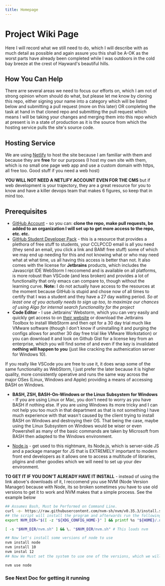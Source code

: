 ```yaml
---
title: Homepage
---
```

# Project Wiki Page 


Here I will record what we still need to do, which I will describe with as  much detail as possible and again assure you this shall be A-OK as the worst parts have already been completed while I was outdoors in the cold bay breeze at the crest of Hayward's beautiful hills.

## How You Can Help

There arre several areas we need to focus our efforts on, which I am not of strong opinion whom should do what, but please let me know by cloning this repo, either signing your name into a category which will be listed below and submitting a pull request (more on this later) OR completing the task at hand in that cloned repo and submitting the pull request which means I will be taking your changes and merging them into this repo which at present is in a state of production as it is the source from which the hosting service pulls the site's source code. 

## Hosting Service 

We are using [Netlify](https://netlify.com) to host the site because I am familiar with them and because they are **free** for our purposes (I host my own site with them, which is no small one page web app and use a custom domain with https, all free too. Good stuff if you need a web host) 

**YOU WILL NOT NEED A NETLIFY ACCOUNT EVEN FOR THE CMS** but if web development is your trajectory, they are a great resource for you to know and have a killer devops team that makes 6 figures, so keep that in mind too. 

## Prerequisites 

- [GitHub Account](https://github.com) - so you can: **clone the repo, make pull requests, be added to an organization I will set up to get more access to the repo, etc. etc.**
- [GitHub Student Developer Pack](http://education.github.com/pack) - this is a resource that provides a plethora of free stuff to students, your CCLPCCD email is all you need (they send an email, you click a link and BAM! free stuff) some of which we may end up needing for this and not knowing what or who may need what at what time, us all having this access is better than not. It also comes with the license for **Jetbrains** products, which includes the Javascript IDE WebStorm I reccomend and is available on all platforms, is more robust than VSCode (and less broken) and provides a lot of functionality that only emacs can compare to, though without the learning curve. 
    **Note:** I do not actually have access to the resources at the moment because GitHub is stupid and chose now of all times to certify that I was a student and they have a 27 day waiting period. *So at least one of you actually needs to sign up too, to maximize our chances of using Algo for internal search functionality for the project* 
- **Code Editor** - I use Jetbrains' Webstorm, which you can very easily and quickly get access to on [their website](https://www.jetbrains.com/community/education/#students) or download the Jetbrains Toolbox to install WebStorm and then opt for a 30 day trial much like VMware software (though I don't know if uninstalling it and purging the configs allows for another 30 day free trial like VMware Workstation) or you can download it and look on Github Gist for a license key from an enterprise, which you will find some of and even if the key is invalidated **nothing will happen to you** (just like cracking the authenication server for Windows 10). 

If you really like VSCode you are free to use it, it does wrap some of the same functionality as WebStorm, I just prefer the later because it is higher quality, more consistently operative and runs the same way across the major OSes (Linux, Windows and Apple) providing a means of accessing BASH on Windows. 

- **BASH, ZSH, BASH-On-Windows or the Linux Subsystem for Windows** - If you are using Linux or Mac, you don't need to worry as you have BASH if nothing else. If you are using Windows its more tricky and I can not help you too much in that department as that is not something I have much experience with that wasn't caused by the client trying to install BASH on Windows and destroying their OS. That being the case, maybe using the Linux Subsystem on Windows would be wiser or even Powershell as many of the basic commands are taken by Microsoft from BASH then adapted to the Windows environment. 

- [Node.js](https://nodejs.org/en/) - get used to this nightmare, its Node.js, which is server-side JS and a package manager for JS that is EXTREMELY important to modern front end developers as it allows one to access a multitude of libraries, pligins and other goodies which we will need to set up your dev environment. 

**TO GET IT IF YOU DON'T ALREADY HAVE IT INSTALL** - instead of using the link above's downloads of it, I reccomend you use NVM (Node Version Manager) because with Node, its so broken sometimes you have to use old versions to get it to work and NVM makes that a simple process. See the example below
```bash
## Assumes Bash, Must be Performed on Command Line.
curl -o- https://raw.githubusercontent.com/nvm-sh/nvm/v0.35.3/install.sh | bash
## the script will install the program and afterwards run the following so you can provision your shell to use it for node by default
export NVM_DIR="$([ -z "${XDG_CONFIG_HOME-}" ] && printf %s "${HOME}/.nvm" || printf %s "${XDG_CONFIG_HOME}/nvm")"

[ -s "$NVM_DIR/nvm.sh" ] && \. "$NVM_DIR/nvm.sh" # This loads nvm

## Now let's install some versions of node to use
nvm install node 
nvm install 10
nvm instal 12 
## Now We Must set the system to use one of the versions, which we will use latest aka 

nvm use node


```

### See Next Doc for getting it running
